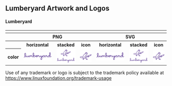 ## Lumberyard Artwork and Logos

#### Lumberyard

<table>
    <tr>
    	<th colspan="7"></th>
    </tr>
    <tr>
        <th></th>
        <th colspan="3">PNG</th>
        <th colspan="3">SVG</th>
    </tr>
    <tr>
        <th></th>
        <th>horizontal</th>
        <th>stacked</th>
        <th>icon</th>
        <th>horizontal</th>
        <th>stacked</th>
        <th>icon</th>
    </tr>
    <tr>
        <th>color</th>
        <td><img src="/Lumberyard/horizontal/color/lumberyard-horizontal-color.png" width="200"></td>
        <td><img src="/Lumberyard/stacked/color/lumberyard-stacked-color.png" width="95"></td>
        <td><img src="/Lumberyard/icon/color/lumberyard-icon-color.png" width="75"></td>
        <td><img src="/Lumberyard/horizontal/color/lumberyard-horizontal-color.svg" width="200"></td>
        <td><img src="/Lumberyard/stacked/color/lumberyard-stacked-color.svg" width="95"></td>
        <td><img src="/Lumberyard/icon/color/lumberyard-icon-color.svg" width="75"></td>
    </tr>
</table>

Use of any trademark or logo is subject to the trademark policy available at https://www.linuxfoundation.org/trademark-usage